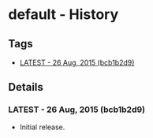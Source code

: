 # default - History
## Tags
* [LATEST - 26 Aug, 2015 (bcb1b2d9)](#LATEST)

## Details
### <a name = "LATEST">LATEST - 26 Aug, 2015 (bcb1b2d9)

* Initial release.
